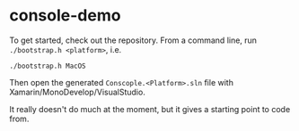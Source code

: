 # console-demo
To get started, check out the repository. From a command line, run ```./bootstrap.h <platform>```, i.e.

```./bootstrap.h MacOS```

Then open the generated ```Conscople.<Platform>.sln``` file with Xamarin/MonoDevelop/VisualStudio.

It really doesn't do much at the moment, but it gives a starting point to code from.
